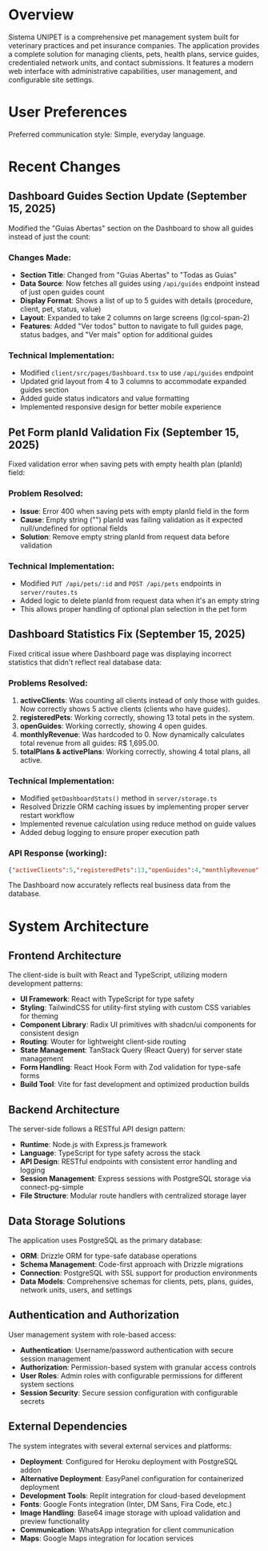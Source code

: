 # Overview

Sistema UNIPET is a comprehensive pet management system built for veterinary practices and pet insurance companies. The application provides a complete solution for managing clients, pets, health plans, service guides, credentialed network units, and contact submissions. It features a modern web interface with administrative capabilities, user management, and configurable site settings.

# User Preferences

Preferred communication style: Simple, everyday language.

# Recent Changes

## Dashboard Guides Section Update (September 15, 2025)
Modified the "Guias Abertas" section on the Dashboard to show all guides instead of just the count:

### Changes Made:
- **Section Title**: Changed from "Guias Abertas" to "Todas as Guias"
- **Data Source**: Now fetches all guides using `/api/guides` endpoint instead of just open guides count
- **Display Format**: Shows a list of up to 5 guides with details (procedure, client, pet, status, value)
- **Layout**: Expanded to take 2 columns on large screens (lg:col-span-2)
- **Features**: Added "Ver todos" button to navigate to full guides page, status badges, and "Ver mais" option for additional guides

### Technical Implementation:
- Modified `client/src/pages/Dashboard.tsx` to use `/api/guides` endpoint
- Updated grid layout from 4 to 3 columns to accommodate expanded guides section
- Added guide status indicators and value formatting
- Implemented responsive design for better mobile experience

## Pet Form planId Validation Fix (September 15, 2025)
Fixed validation error when saving pets with empty health plan (planId) field:

### Problem Resolved:
- **Issue**: Error 400 when saving pets with empty planId field in the form
- **Cause**: Empty string ("") planId was failing validation as it expected null/undefined for optional fields
- **Solution**: Remove empty string planId from request data before validation

### Technical Implementation:
- Modified `PUT /api/pets/:id` and `POST /api/pets` endpoints in `server/routes.ts`
- Added logic to delete planId from request data when it's an empty string
- This allows proper handling of optional plan selection in the pet form

## Dashboard Statistics Fix (September 15, 2025)
Fixed critical issue where Dashboard page was displaying incorrect statistics that didn't reflect real database data:

### Problems Resolved:
1. **activeClients**: Was counting all clients instead of only those with guides. Now correctly shows 5 active clients (clients who have guides).
2. **registeredPets**: Working correctly, showing 13 total pets in the system.
3. **openGuides**: Working correctly, showing 4 open guides.
4. **monthlyRevenue**: Was hardcoded to 0. Now dynamically calculates total revenue from all guides: R$ 1,695.00.
5. **totalPlans & activePlans**: Working correctly, showing 4 total plans, all active.

### Technical Implementation:
- Modified `getDashboardStats()` method in `server/storage.ts`
- Resolved Drizzle ORM caching issues by implementing proper server restart workflow
- Implemented revenue calculation using reduce method on guide values
- Added debug logging to ensure proper execution path

### API Response (working):
```json
{"activeClients":5,"registeredPets":13,"openGuides":4,"monthlyRevenue":1695,"totalPlans":4,"activePlans":4,"inactivePlans":0}
```

The Dashboard now accurately reflects real business data from the database.

# System Architecture

## Frontend Architecture
The client-side is built with React and TypeScript, utilizing modern development patterns:
- **UI Framework**: React with TypeScript for type safety
- **Styling**: TailwindCSS for utility-first styling with custom CSS variables for theming
- **Component Library**: Radix UI primitives with shadcn/ui components for consistent design
- **Routing**: Wouter for lightweight client-side routing
- **State Management**: TanStack Query (React Query) for server state management
- **Form Handling**: React Hook Form with Zod validation for type-safe forms
- **Build Tool**: Vite for fast development and optimized production builds

## Backend Architecture
The server-side follows a RESTful API design pattern:
- **Runtime**: Node.js with Express.js framework
- **Language**: TypeScript for type safety across the stack
- **API Design**: RESTful endpoints with consistent error handling and logging
- **Session Management**: Express sessions with PostgreSQL storage via connect-pg-simple
- **File Structure**: Modular route handlers with centralized storage layer

## Data Storage Solutions
The application uses PostgreSQL as the primary database:
- **ORM**: Drizzle ORM for type-safe database operations
- **Schema Management**: Code-first approach with Drizzle migrations
- **Connection**: PostgreSQL with SSL support for production environments
- **Data Models**: Comprehensive schemas for clients, pets, plans, guides, network units, users, and settings

## Authentication and Authorization
User management system with role-based access:
- **Authentication**: Username/password authentication with secure session management
- **Authorization**: Permission-based system with granular access controls
- **User Roles**: Admin roles with configurable permissions for different system sections
- **Session Security**: Secure session configuration with configurable secrets

## External Dependencies
The system integrates with several external services and platforms:
- **Deployment**: Configured for Heroku deployment with PostgreSQL addon
- **Alternative Deployment**: EasyPanel configuration for containerized deployment
- **Development Tools**: Replit integration for cloud-based development
- **Fonts**: Google Fonts integration (Inter, DM Sans, Fira Code, etc.)
- **Image Handling**: Base64 image storage with upload validation and preview functionality
- **Communication**: WhatsApp integration for client communication
- **Maps**: Google Maps integration for location services